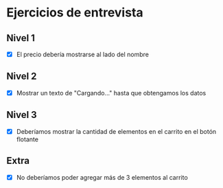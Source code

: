 # Ejercicios de entrevista

## Nivel 1
- [X] El precio debería mostrarse al lado del nombre

## Nivel 2
- [X] Mostrar un texto de "Cargando..." hasta que obtengamos los datos

## Nivel 3
- [X] Deberíamos mostrar la cantidad de elementos en el carrito en el botón flotante

## Extra
- [X] No deberíamos poder agregar más de 3 elementos al carrito
